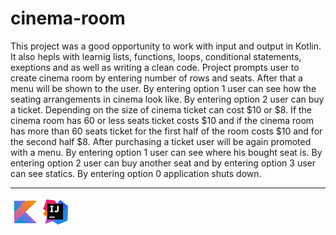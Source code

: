 # cinema-room

This project was a good opportunity to work with input and output in Kotlin. It also hepls with learnig lists, functions, loops, conditional statements, exeptions and as well as writing a clean code.
Project prompts user to create cinema room by entering number of rows and seats.
After that a menu will be shown to the user. 
By entering option 1 user can see how the seating arrangements in cinema look like.
By entering option 2 user can buy a ticket. Depending on the size of cinema ticket can cost $10 or $8.
If the cinema room has 60 or less seats ticket costs $10 and if the cinema room has more than 60 seats ticket for the first half of the room costs $10 and for the second half $8.
After purchasing a ticket user will be again promoted with a menu. 
By entering option 1 user can see where his bought seat is. 
By entering option 2 user can buy another seat and by entering option 3 user can see statics.
By entering option 0 application shuts down.

<hr>
<img align="left" alt="Kotlin" width="" src="https://github.com/puhacinboris/puhacinboris/blob/main/kotlin.png" />
<img align="left" alt="InteliJ" width="" src="https://github.com/puhacinboris/puhacinboris/blob/main/intellij-idea.png" />
